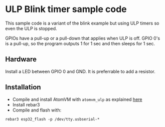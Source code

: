 <!---
  Copyright 2023 Paul Guyot <pguyot@kallisys.net>

  SPDX-License-Identifier: Apache-2.0 OR LGPL-2.1-or-later
-->

ULP Blink timer sample code
===========================

This sample code is a variant of the blink example but using ULP timers so even
the ULP is stopped.

GPIOs have a pull-up or a pull-down that applies when ULP is off. GPIO 0's is a
pull-up, so the program outputs 1 for 1 sec and then sleeps for 1 sec.

Hardware
--------

Install a LED between GPIO 0 and GND. It is preferrable to add a resistor.

Installation
------------

- Compile and install AtomVM with `atomvm_ulp` as explained [here](../../README.md)
- Install rebar3
- Compile and flash with:

```
rebar3 esp32_flash -p /dev/tty.usbserial-*
```

